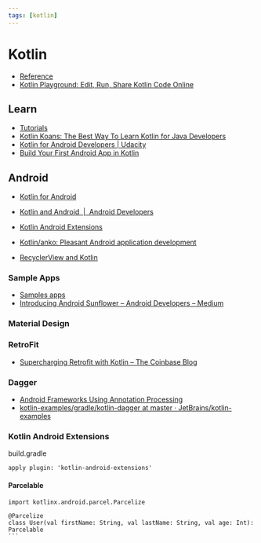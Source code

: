 ```yaml
---
tags: [kotlin]
---
```


# Kotlin

* [Reference](https://kotlinlang.org/docs/reference/)
* [Kotlin Playground: Edit, Run, Share Kotlin Code Online](https://play.kotlinlang.org/)


## Learn

* [Tutorials](https://kotlinlang.org/docs/tutorials/)
* [Kotlin Koans: The Best Way To Learn Kotlin for Java Developers](https://play.kotlinlang.org/koans/overview)
* [Kotlin for Android Developers | Udacity](https://eu.udacity.com/course/kotlin-for-android-developers--ud888)
* [Build Your First Android App in Kotlin](https://codelabs.developers.google.com/codelabs/build-your-first-android-app-kotlin/index.html#0)

## Android

* [Kotlin for Android](https://kotlinlang.org/docs/reference/android-overview.html)
* [Kotlin and Android  |  Android Developers](https://developer.android.com/kotlin/)


* [Kotlin Android Extensions](https://kotlinlang.org/docs/tutorials/android-plugin.html)
* [Kotlin/anko: Pleasant Android application development](https://github.com/Kotlin/anko)
* [RecyclerView and Kotlin](https://medium.com/redso/trap-in-kotlin-android-extensions-d07be00759fa)




### Sample Apps
* [Samples apps](https://developer.android.com/samples/?language=kotlin)
* [Introducing Android Sunflower – Android Developers – Medium](https://medium.com/androiddevelopers/introducing-android-sunflower-e421b43fe0c2)


### Material Design

 

### RetroFit

* [Supercharging Retrofit with Kotlin – The Coinbase Blog](https://blog.coinbase.com/supercharging-retrofit-with-kotlin-f01096ad8aa7)

### Dagger

* [Android Frameworks Using Annotation Processing](https://kotlinlang.org/docs/tutorials/android-frameworks.html#dagger)
* [kotlin-examples/gradle/kotlin-dagger at master · JetBrains/kotlin-examples](https://github.com/JetBrains/kotlin-examples/tree/master/gradle/kotlin-dagger)

### Kotlin Android Extensions

build.gradle
```
apply plugin: 'kotlin-android-extensions'
```

#### Parcelable 

````
import kotlinx.android.parcel.Parcelize

@Parcelize
class User(val firstName: String, val lastName: String, val age: Int): Parcelable
``` 

